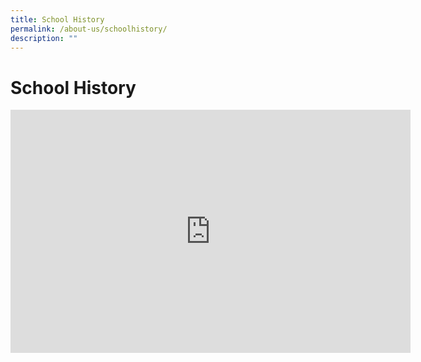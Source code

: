 ```yaml
---
title: School History
permalink: /about-us/schoolhistory/
description: ""
---
```

School History
=======================

<iframe src="https://docs.google.com/presentation/d/e/2PACX-1vQbbbu3DfMuMfZVO6sUpSaflwwwpWEY35IS-O0a5Dwfki3l3Sah8na6EGuiGVCMyg/embed?start=false&amp;loop=false&amp;delayms=3000" frameborder="0" width="640" height="389" allowfullscreen="true"></iframe>